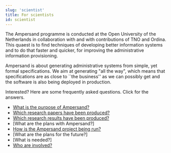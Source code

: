 ```yaml
---
slug: 'scientist'
title: For scientists
id: scientist
---
```

The Ampersand programme is conducted at the Open University of the Netherlands in collaboration with and with contributions of TNO and Ordina.
This quaest is to find techniques of developing better information systems and to do that faster and quicker, for improving the administrative information provisioning.

Ampersand is about generating administrative systems from simple, yet formal specifications.
We aim at generating "all the way", which means that specifications are as close to ``the business'' as we can possibly get and the software is also being deployed in production.

Interested? Here are some frequently asked questions. Click for the answers.
* [What is the purpose of Ampersand?](Ampersand/why-ampersand/whyAmpersand)
* [Which research papers have been produced?](Ampersand/research#Publications)
* [Which research results have been produced?](Ampersand/research#Results)
* [What are the plans with Ampersand?]
* [How is the Ampersand project being run?](Ampersand/governance/)
* [What are the plans for the future?]
* [What is needed?]
* [Who are involved?](Ampersand/who-is-who/)
